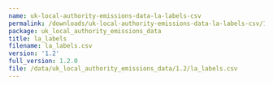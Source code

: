 ```yaml
---
name: uk-local-authority-emissions-data-la-labels-csv
permalink: /downloads/uk-local-authority-emissions-data-la-labels-csv/1_2
package: uk_local_authority_emissions_data
title: la_labels
filename: la_labels.csv
version: '1.2'
full_version: 1.2.0
file: /data/uk_local_authority_emissions_data/1.2/la_labels.csv
---
```

